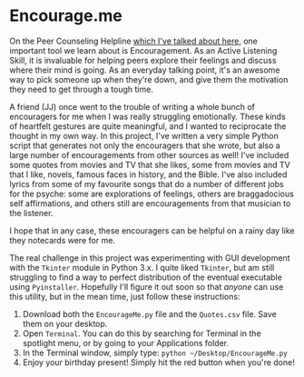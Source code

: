 # Encourage.me

On the Peer Counseling Helpline [which I've talked about here](https://github.com/TinasheMTapera/PCHGmail), one important tool we learn about is Encouragement. As an Active Listening Skill, it is invaluable for helping peers explore their feelings and discuss where their mind is going. As an everyday talking point, it's an awesome way to pick someone up when they're down, and give them the motivation they need to get through a tough time. 

A friend (JJ) once went to the trouble of writing a whole bunch of encouragers for me when I was really struggling emotionally. These kinds of heartfelt gestures are quite meaningful, and I wanted to reciprocate the thought in my own way. In this project, I've written a very simple Python script that generates not only the encouragers that she wrote, but also a large number of encouragements from other sources as well! I've included some quotes from movies and TV that she likes, some from movies and TV that I like, novels, famous faces in history, and the Bible. I've also included lyrics from some of my favourite songs that do a number of different jobs for the psyche: some are explorations of feelings, others are braggadocious self affirmations, and others still are encouragements from that musician to the listener.

I hope that in any case, these encouragers can be helpful on a rainy day like they notecards were for me.

The real challenge in this project was experimenting with GUI development with the `Tkinter` module in Python 3.x. I quite liked `Tkinter`, but am still struggling to find a way to perfect distribution of the eventual executable using `Pyinstaller`. Hopefully I'll figure it out soon so that *anyone* can use this utility, but in the mean time, just follow these instructions:

1. Download both the `EncourageMe.py` file and the `Quotes.csv` file. Save them on your desktop.
2. Open `Terminal`. You can do this by searching for Terminal in the spotlight menu, or by going to your Applications folder.
3. In the Terminal window, simply type: `python ~/Desktop/EncourageMe.py`
4. Enjoy your birthday present! Simply hit the red button when you're done!
